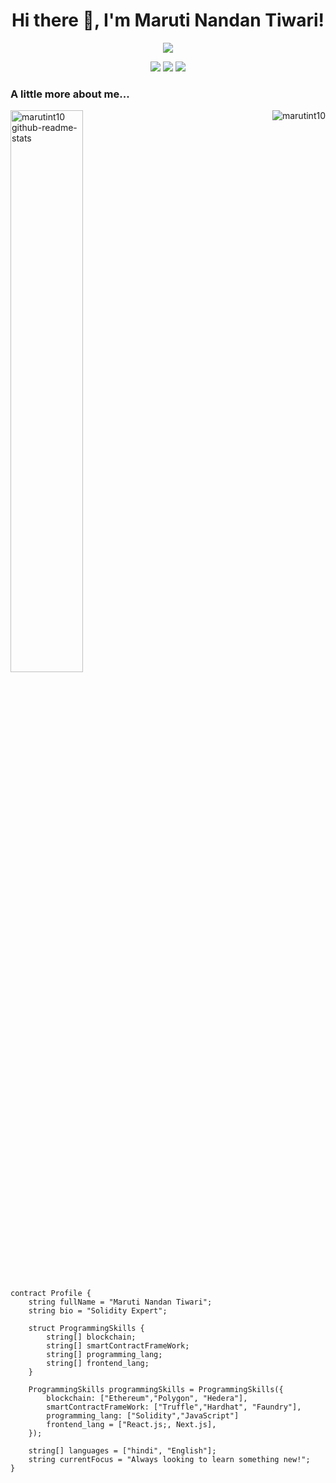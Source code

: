 <h1 align="center">Hi there 👋, I'm Maruti Nandan Tiwari!</h1>
<p align="center">
<img src="https://readme-typing-svg.herokuapp.com?duration=4000&color=4981F4&width=350&lines=Smart+Contract+Developer+!;Always+looking+to+learn+something+new+!">
</p>
<p align="center">
  <a href="https://www.linkedin.com/in/marutint10/"><img src="https://img.shields.io/badge/LinkedIn-0077B5?style=for-the-badge&logo=linkedin&logoColor=white"></a>
  <a href="https://twitter.com/Marutint10"><img src="https://img.shields.io/badge/Twitter-1DA1F2?style=for-the-badge&logo=twitter&logoColor=white"></a>
   <a href="mailto:marutint10@gmail.com">
  <img src="https://img.shields.io/badge/email-%23C14438.svg?&style=for-the-badge&logo=Gmail&logoColor=white" />
 </a>
</p>

### A little more about me...  

<img src="https://github-readme-stats.vercel.app/api/top-langs/?username=20prapti&theme=gotham&hide_border=true&layout=compact&langs_count=6" alt="marutint10" align="right">
<a href="https://github.com/marutint10?tab=repositories"><img src="https://github-readme-stats.vercel.app/api?username=marutint10&theme=gotham&show_icons=true&count_private=true&hide_border=true"  width="48%" alt="marutint10 github-readme-stats"/></a>

```Solidity
contract Profile {
    string fullName = "Maruti Nandan Tiwari";
    string bio = "Solidity Expert";
    
    struct ProgrammingSkills {
        string[] blockchain;
        string[] smartContractFrameWork;
        string[] programming_lang;
        string[] frontend_lang;        
    }
    
    ProgrammingSkills programmingSkills = ProgrammingSkills({
        blockchain: ["Ethereum","Polygon", "Hedera"],
        smartContractFrameWork: ["Truffle","Hardhat", "Faundry"],
        programming_lang: ["Solidity","JavaScript"]
        frontend_lang = ["React.js;, Next.js],
    });
    
    string[] languages = ["hindi", "English"];
    string currentFocus = "Always looking to learn something new!";
}
```

